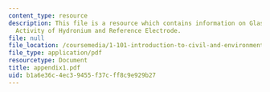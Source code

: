 ```yaml
---
content_type: resource
description: This file is a resource which contains information on Glass Electrode,
  Activity of Hydronium and Reference Electrode.
file: null
file_location: /coursemedia/1-101-introduction-to-civil-and-environmental-engineering-design-i-fall-2006/b1a6e36c4ec39455f37cff8c9e929b27_appendix1.pdf
file_type: application/pdf
resourcetype: Document
title: appendix1.pdf
uid: b1a6e36c-4ec3-9455-f37c-ff8c9e929b27
---
```

